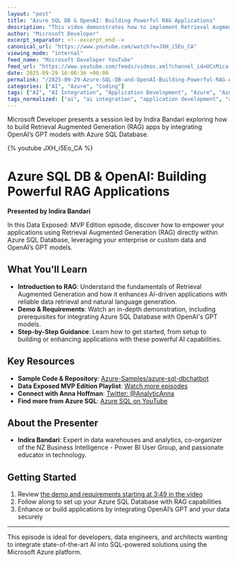 ```yaml
---
layout: "post"
title: "Azure SQL DB & OpenAI: Building Powerful RAG Applications"
description: "This video demonstrates how to implement Retrieval Augmented Generation (RAG) within Azure SQL Database using OpenAI’s GPT models and your own data. Indira Bandari presents a practical demo of enhancing applications with AI capabilities, providing step-by-step guidance, requirements, and resources for developers interested in integrating AI with Microsoft’s Azure SQL."
author: "Microsoft Developer"
excerpt_separator: <!--excerpt_end-->
canonical_url: "https://www.youtube.com/watch?v=JXH_i5Eo_CA"
viewing_mode: "internal"
feed_name: "Microsoft Developer YouTube"
feed_url: "https://www.youtube.com/feeds/videos.xml?channel_id=UCsMica-v34Irf9KVTh6xx-g"
date: 2025-09-29 16:00:36 +00:00
permalink: "/2025-09-29-Azure-SQL-DB-and-OpenAI-Building-Powerful-RAG-Applications.html"
categories: ["AI", "Azure", "Coding"]
tags: ["AI", "AI Integration", "Application Development", "Azure", "Azure Samples", "Azure SQL Database", "Cloud Computing", "Cloud Data", "Coding", "Data Engineering", "Database AI", "Dev", "Developer Demo", "Development", "GPT Models", "Microsoft", "Microsoft Azure", "OpenAI", "RAG", "Retrieval Augmented Generation", "SQL Server", "Step By Step Guide", "Tech", "Technology", "Videos"]
tags_normalized: ["ai", "ai integration", "application development", "azure", "azure samples", "azure sql database", "cloud computing", "cloud data", "coding", "data engineering", "database ai", "dev", "developer demo", "development", "gpt models", "microsoft", "microsoft azure", "openai", "rag", "retrieval augmented generation", "sql server", "step by step guide", "tech", "technology", "videos"]
---
```


Microsoft Developer presents a session led by Indira Bandari exploring how to build Retrieval Augmented Generation (RAG) apps by integrating OpenAI’s GPT models with Azure SQL Database.<!--excerpt_end-->

{% youtube JXH_i5Eo_CA %}

# Azure SQL DB & OpenAI: Building Powerful RAG Applications

**Presented by Indira Bandari**

In this Data Exposed: MVP Edition episode, discover how to empower your applications using Retrieval Augmented Generation (RAG) directly within Azure SQL Database, leveraging your enterprise or custom data and OpenAI’s GPT models.

## What You'll Learn

- **Introduction to RAG**: Understand the fundamentals of Retrieval Augmented Generation and how it enhances AI-driven applications with reliable data retrieval and natural language generation.
- **Demo & Requirements**: Watch an in-depth demonstration, including prerequisites for integrating Azure SQL Database with OpenAI's GPT models.
- **Step-by-Step Guidance**: Learn how to get started, from setup to building or enhancing applications with these powerful AI capabilities.

## Key Resources

- **Sample Code & Repository**: [Azure-Samples/azure-sql-dbchatbot](http://github.com/Azure-Samples/azure-sql-dbchatbot)
- **Data Exposed MVP Edition Playlist**: [Watch more episodes](https://aka.ms/dataexposedmvps)
- **Connect with Anna Hoffman**: [Twitter: @AnalyticAnna](https://twitter.com/AnalyticAnna)
- **Find more from Azure SQL**: [Azure SQL on YouTube](https://aka.ms/msazuresqlyt)

## About the Presenter

- **Indira Bandari**: Expert in data warehouses and analytics, co-organizer of the NZ Business Intelligence - Power BI User Group, and passionate educator in technology.

## Getting Started

1. Review [the demo and requirements starting at 3:49 in the video](http://github.com/Azure-Samples/azure-sql-dbchatbot)
2. Follow along to set up your Azure SQL Database with RAG capabilities
3. Enhance or build applications by integrating OpenAI’s GPT and your data securely

---

This episode is ideal for developers, data engineers, and architects wanting to integrate state-of-the-art AI into SQL-powered solutions using the Microsoft Azure platform.

